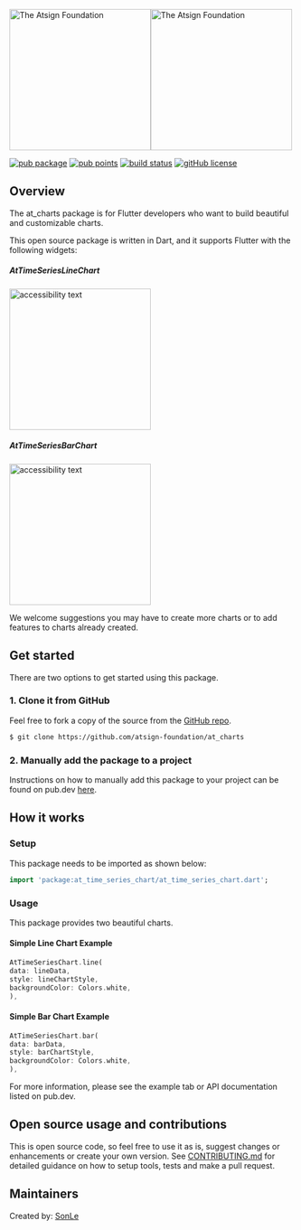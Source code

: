 <!---
Adding the atPlatform logos gives a nice look for your readme
-->
<a href="https://atsign.com#gh-light-mode-only"><img width=250px src="https://atsign.com/wp-content/uploads/2022/05/atsign-logo-horizontal-color2022.svg#gh-light-mode-only" alt="The Atsign Foundation"></a><a href="https://atsign.com#gh-dark-mode-only"><img width=250px src="https://atsign.com/wp-content/uploads/2023/08/atsign-logo-horizontal-reverse2022-Color.svg#gh-dark-mode-only" alt="The Atsign Foundation"></a>

<!---
Add a badge bar for your package by replacing at_time_series_chart below with
your package name below and at_time_series_chart with the name of the repo
-->
[![pub package](https://img.shields.io/pub/v/at_charts)](https://pub.dev/packages/at_charts) [![pub points](https://badges.bar/at_charts/pub%20points)](https://pub.dev/packages/at_charts/score) [![build status](https://github.com/atsign-foundation/at_charts/actions/workflows/at_charts.yaml/badge.svg?branch=trunk)](https://github.com/atsign-foundation/at_charts/actions/workflows/at_charts.yaml) [![gitHub license](https://img.shields.io/badge/license-BSD3-blue.svg)](./LICENSE)

## Overview
<!---
## Who is this for?
The README should be addressed to somebody who's never seen this before.
But also don't assume that they're a novice.
-->
The at_charts package is for Flutter developers who want to build beautiful and customizable charts.

<!---
Give some context and state the intent - we welcome contributions - we want
pull requests and to hear about issues. Include the boilerplate language
below to add some context to @‎platform packages 
-->
This open source package is written in Dart, and it supports Flutter with the following widgets:

##### AtTimeSeriesLineChart

<img src="https://user-images.githubusercontent.com/88494375/199918844-105c0c55-3ede-4621-8f92-33bad536e6c7.png" width="250" alt="accessibility text">

##### AtTimeSeriesBarChart

<img src="https://user-images.githubusercontent.com/88494375/199925121-4cf4f2f2-4448-455b-b59a-b963d335bd96.png" width="250" alt="accessibility text">

We welcome suggestions you may have to create more charts or to add features to charts already created.

<!---
Does this package publish to pub.dev or similar? This README will be the
first thing that developers see there and should be written such that it
lets them quickly assess if it fits their need.
-->
## Get started
There are two options to get started using this package.

<!---
If the package has a template that at_app uses to generate a skeleton app,
that is the quickest way for a developer to assess it and get going with
their app.
-->
<!-- ### 1. Quick start - generate a skeleton app with at_app
This package includes a working sample application in the
[Example](./example) directory that you can use to create a personalized
copy using ```at_app create``` in four commands.

```sh
$ flutter pub global activate at_app 
$ at_app create --sample=<package ID> <app name> 
$ cd <app name>
$ flutter run
```
Notes: 
1. You only need to run ```flutter pub global activate``` once
2. Use ```at_app.bat``` for Windows -->


<!---
Cloning the repo and example app from GitHub is the next option for a
developer to get started.
-->
### 1. Clone it from GitHub
<!---
Make sure to edit the link below to refer to your package repo.
-->
Feel free to fork a copy of the source from the [GitHub repo](https://github.com/atsign-foundation/at_charts).

```sh
$ git clone https://github.com/atsign-foundation/at_charts
```

<!---
The last option is to use the traditionaL instructions for adding the package to a project which can be found on pub.dev. 
Please be sure to replace the package name in the url below the right one for this package.
-->
### 2. Manually add the package to a project

Instructions on how to manually add this package to your project can be found on pub.dev [here](https://pub.dev/packages/at_charts/install).

<!---
Include an explanation on how to setup and use the package
-->
## How it works

<!---
Add details on how to setup the package
-->
### Setup
This package needs to be imported as shown below:
```dart
import 'package:at_time_series_chart/at_time_series_chart.dart';
```
<!---
Add details on how to use the package in an application
-->
### Usage

<!---
Make sure your source code annotations are clear and comprehensive.
-->

This package provides two beautiful charts.

#### Simple Line Chart Example

```dart
AtTimeSeriesChart.line(
data: lineData,
style: lineChartStyle,
backgroundColor: Colors.white,
),
```

#### Simple Bar Chart Example

```dart
AtTimeSeriesChart.bar(
data: barData,
style: barChartStyle,
backgroundColor: Colors.white,
),
```

For more information, please see the example tab or API documentation listed on pub.dev.


<!---
If we have any pages for these docs on atsign.dev site, it would be 
good to add links.(optional)
-->

<!---
You should include language like below if you would like others to contribute
to your package.
-->
## Open source usage and contributions
This is open source code, so feel free to use it as is, suggest changes or
enhancements or create your own version. See [CONTRIBUTING.md](CONTRIBUTING.md)
for detailed guidance on how to setup tools, tests and make a pull request.

## Maintainers

Created by:
[SonLe](https://github.com/sonle-geekyants)